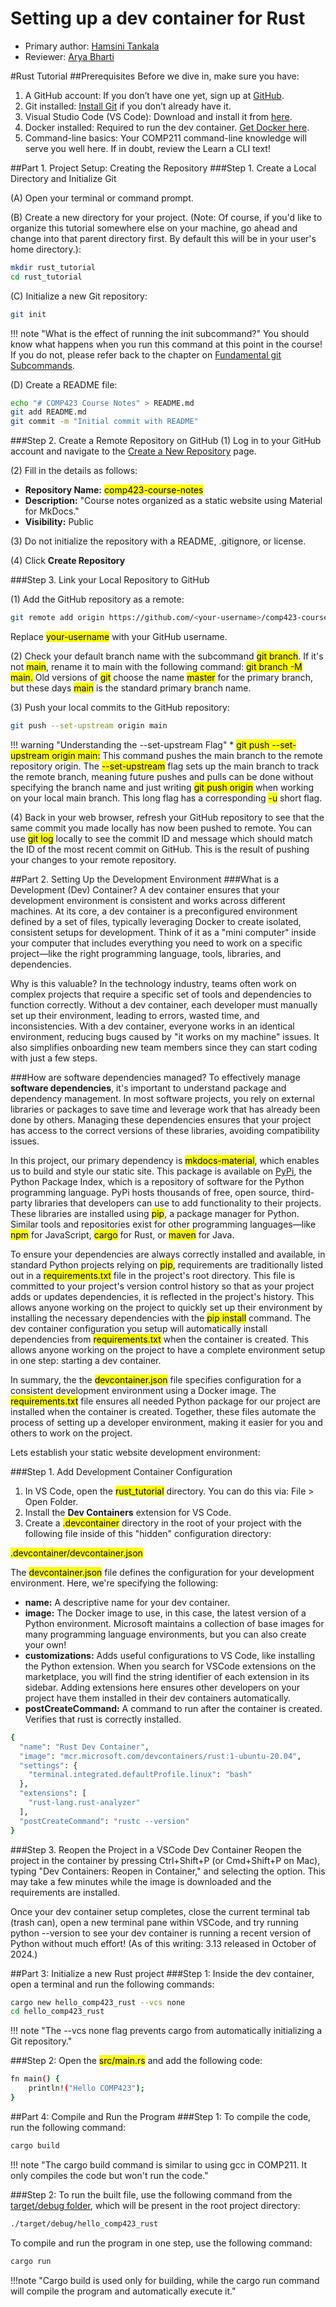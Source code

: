 # Setting up a dev container for Rust

* Primary author: [Hamsini Tankala](https://github.com/htankala)
* Reviewer: [Arya Bharti](https://github.com/abharti-cmd)

#Rust Tutorial
##Prerequisites
Before we dive in, make sure you have:

1. A GitHub account: If you don’t have one yet, sign up at [GitHub](https://github.com/).
2. Git installed: [Install Git](https://git-scm.com/book/en/v2/Getting-Started-Installing-Git) if you don’t already have it.
3. Visual Studio Code (VS Code): Download and install it from [here](https://code.visualstudio.com/).
4. Docker installed: Required to run the dev container. [Get Docker here](https://www.docker.com/products/docker-desktop).
5. Command-line basics: Your COMP211 command-line knowledge will serve you well here. If in doubt, review the Learn a CLI text! 

##Part 1. Project Setup: Creating the Repository
###Step 1. Create a Local Directory and Initialize Git

(A) Open your terminal or command prompt.


(B) Create a new directory for your project. (Note: Of course, if you'd like to organize this tutorial somewhere else on your machine, go ahead and change into that parent directory first. By default this will be in your user's home directory.):

```bash
mkdir rust_tutorial
cd rust_tutorial 
```

(C) Initialize a new Git repository:

```bash
git init
```
!!! note "What is the effect of running the init subcommand?"
    You should know what happens when you run this command at this point in the course! If you do not, please refer back to the chapter on [Fundamental git Subcommands](https://comp423-25s.github.io/resources/git/ch2-git-fundamental-subcommands/).

(D) Create a README file:

```bash
echo "# COMP423 Course Notes" > README.md
git add README.md
git commit -m "Initial commit with README"
```
###Step 2. Create a Remote Repository on GitHub
(1) Log in to your GitHub account and navigate to the [Create a New Repository](https://github.com/new) page.

(2) Fill in the details as follows:

* **Repository Name:** <mark>comp423-course-notes</mark>
* **Description:** "Course notes organized as a static website using Material for MkDocs."
* **Visibility:** Public

(3) Do not initialize the repository with a README, .gitignore, or license.

(4) Click **Create Repository**

###Step 3. Link your Local Repository to GitHub

(1) Add the GitHub repository as a remote:

```bash
git remote add origin https://github.com/<your-username>/comp423-course-notes.git
```
Replace <mark>your-username</mark> with your GitHub username.

(2) Check your default branch name with the subcommand <mark>git branch</mark>. If it's not <mark>main</mark>, rename it to main with the following command: <mark>git branch -M main.</mark> Old versions of <mark>git</mark> choose the name <mark>master</mark> for the primary branch, but these days <mark>main</mark> is the standard primary branch name.

(3) Push your local commits to the GitHub repository:

```bash
git push --set-upstream origin main
```
!!! warning "Understanding the --set-upstream Flag"
    * <mark>git push --set-upstream origin main:</mark> This command pushes the main branch to the remote repository origin. The <mark>--set-upstream</mark> flag sets up the main branch to track the remote branch, meaning future pushes and pulls can be done without specifying the branch name and just writing <mark>git push origin</mark> when working on your local main branch. This long flag has a corresponding <mark>-u</mark> short flag.

(4) Back in your web browser, refresh your GitHub repository to see that the same commit you made locally has now been pushed to remote. You can use <mark>git log</mark> locally to see the commit ID and message which should match the ID of the most recent commit on GitHub. This is the result of pushing your changes to your remote repository.

##Part 2. Setting Up the Development Environment
###What is a Development (Dev) Container?
A dev container ensures that your development environment is consistent and works across different machines. At its core, a dev container is a preconfigured environment defined by a set of files, typically leveraging Docker to create isolated, consistent setups for development. Think of it as a "mini computer" inside your computer that includes everything you need to work on a specific project—like the right programming language, tools, libraries, and dependencies.

Why is this valuable? In the technology industry, teams often work on complex projects that require a specific set of tools and dependencies to function correctly. Without a dev container, each developer must manually set up their environment, leading to errors, wasted time, and inconsistencies. With a dev container, everyone works in an identical environment, reducing bugs caused by "it works on my machine" issues. It also simplifies onboarding new team members since they can start coding with just a few steps.

###How are software dependencies managed?
To effectively manage **software dependencies**, it's important to understand package and dependency management. In most software projects, you rely on external libraries or packages to save time and leverage work that has already been done by others. Managing these dependencies ensures that your project has access to the correct versions of these libraries, avoiding compatibility issues.

In this project, our primary dependency is <mark>mkdocs-material</mark>, which enables us to build and style our static site. This package is available on [PyPi](https://pypi.org/project/mkdocs-material/), the Python Package Index, which is a repository of software for the Python programming language. PyPi hosts thousands of free, open source, third-party libraries that developers can use to add functionality to their projects. These libraries are installed using <mark>pip</mark>, a package manager for Python. Similar tools and repositories exist for other programming languages—like <mark>npm</mark> for JavaScript, <mark>cargo</mark> for Rust, or <mark>maven</mark> for Java.

To ensure your dependencies are always correctly installed and available, in standard Python projects relying on <mark>pip</mark>, requirements are traditionally listed out in a <mark>requirements.txt</mark> file in the project's root directory. This file is committed to your project's version control history so that as your project adds or updates dependencies, it is reflected in the project's history. This allows anyone working on the project to quickly set up their environment by installing the necessary dependencies with the <mark>pip install</mark> command. The dev container configuration you setup will automatically install dependencies from <mark>requirements.txt</mark> when the container is created. This allows anyone working on the project to have a complete environment setup in one step: starting a dev container.

In summary, the the <mark>devcontainer.json</mark> file specifies configuration for a consistent development environment using a Docker image. The <mark>requirements.txt</mark> file ensures all needed Python package for our project are installed when the container is created. Together, these files automate the process of setting up a developer environment, making it easier for you and others to work on the project.

Lets establish your static website development environment:

###Step 1. Add Development Container Configuration

1. In VS Code, open the <mark>rust_tutorial</mark> directory. You can do this via: File > Open Folder.
2. Install the **Dev Containers** extension for VS Code.
3. Create a <mark>.devcontainer</mark> directory in the root of your project with the following file inside of this "hidden" configuration directory:

<mark>.devcontainer/devcontainer.json</mark>

The <mark>devcontainer.json</mark> file defines the configuration for your development environment. Here, we're specifying the following:

* **name:** A descriptive name for your dev container.
* **image:** The Docker image to use, in this case, the latest version of a Python environment. Microsoft maintains a collection of base images for many programming language environments, but you can also create your own!
* **customizations:** Adds useful configurations to VS Code, like installing the Python extension. When you search for VSCode extensions on the marketplace, you will find the string identifier of each extension in its sidebar. Adding extensions here ensures other developers on your project have them installed in their dev containers automatically.
* **postCreateCommand:** A command to run after the container is created. Verifies that rust is correctly installed.

```bash
{
  "name": "Rust Dev Container",
  "image": "mcr.microsoft.com/devcontainers/rust:1-ubuntu-20.04",
  "settings": {
    "terminal.integrated.defaultProfile.linux": "bash"
  },
  "extensions": [
    "rust-lang.rust-analyzer"
  ],
  "postCreateCommand": "rustc --version"
}
```

###Step 3. Reopen the Project in a VSCode Dev Container
Reopen the project in the container by pressing Ctrl+Shift+P (or Cmd+Shift+P on Mac), typing "Dev Containers: Reopen in Container," and selecting the option. This may take a few minutes while the image is downloaded and the requirements are installed.

Once your dev container setup completes, close the current terminal tab (trash can), open a new terminal pane within VSCode, and try running python --version to see your dev container is running a recent version of Python without much effort! (As of this writing: 3.13 released in October of 2024.)

##Part 3: Initialize a new Rust project
###Step 1: Inside the dev container, open a terminal and run the following commands:
```bash
cargo new hello_comp423_rust --vcs none
cd hello_comp423_rust
```
!!! note "The --vcs none flag prevents cargo from automatically initializing a Git repository."

###Step 2: Open the <mark>src/main.rs</mark> and add the following code:
```bash
fn main() {
    println!("Hello COMP423");
}
```

##Part 4: Compile and Run the Program
###Step 1: To compile the code, run the following command:
```bash
cargo build
```
!!! note "The cargo build command is similar to using gcc in COMP211. It only compiles the code but won't run the code."

###Step 2: To run the built file, use the following command from the [target/debug folder](https://doc.rust-lang.org/book/ch01-03-hello-cargo.html#building-and-running-a-cargo-project), which will be present in the root project directory:
```bash
./target/debug/hello_comp423_rust
```
To compile and run the program in one step, use the following command:
```bash
cargo run
```
!!!note "Cargo build is used only for building, while the cargo run command will compile the program and automatically execute it."